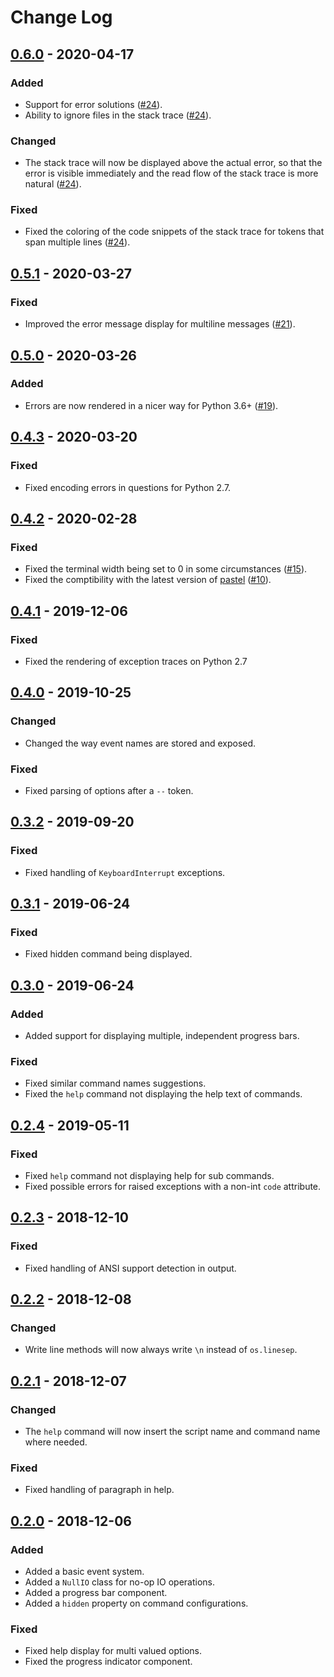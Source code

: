 # Change Log

## [0.6.0] - 2020-04-17

### Added

- Support for error solutions ([#24](https://github.com/sdispater/clikit/pull/24)).
- Ability to ignore files in the stack trace ([#24](https://github.com/sdispater/clikit/pull/24)).

### Changed

- The stack trace will now be displayed above the actual error, so that the error is visible immediately and the read flow of the stack trace is more natural ([#24](https://github.com/sdispater/clikit/pull/24)).

### Fixed

- Fixed the coloring of the code snippets of the stack trace for tokens that span multiple lines ([#24](https://github.com/sdispater/clikit/pull/24)).


## [0.5.1] - 2020-03-27

### Fixed

- Improved the error message display for multiline messages ([#21](https://github.com/sdispater/clikit/pull/21)).


## [0.5.0] - 2020-03-26

### Added

- Errors are now rendered in a nicer way for Python 3.6+ ([#19](https://github.com/sdispater/clikit/pull/19)).


## [0.4.3] - 2020-03-20

### Fixed

- Fixed encoding errors in questions for Python 2.7.


## [0.4.2] - 2020-02-28

### Fixed

- Fixed the terminal width being set to 0 in some circumstances ([#15](https://github.com/sdispater/clikit/pull/15)).
- Fixed the comptibility with the latest version of [pastel](https://github.com/sdispater/pastel) ([#10](https://github.com/sdispater/clikit/pull/10)).


## [0.4.1] - 2019-12-06

### Fixed

- Fixed the rendering of exception traces on Python 2.7


## [0.4.0] - 2019-10-25

### Changed

- Changed the way event names are stored and exposed.


### Fixed

- Fixed parsing of options after a `--` token.


## [0.3.2] - 2019-09-20

### Fixed

- Fixed handling of `KeyboardInterrupt` exceptions.


## [0.3.1] - 2019-06-24

### Fixed

- Fixed hidden command being displayed.


## [0.3.0] - 2019-06-24

### Added

- Added support for displaying multiple, independent progress bars.

### Fixed

- Fixed similar command names suggestions.
- Fixed the `help` command not displaying the help text of commands.


## [0.2.4] - 2019-05-11

### Fixed

- Fixed `help` command not displaying help for sub commands.
- Fixed possible errors for raised exceptions with a non-int `code` attribute.


## [0.2.3] - 2018-12-10

### Fixed

- Fixed handling of ANSI support detection in output.


## [0.2.2] - 2018-12-08

### Changed

- Write line methods will now always write `\n` instead of `os.linesep`.


## [0.2.1] - 2018-12-07

### Changed

- The `help` command will now insert the script name and command name where needed.

### Fixed

- Fixed handling of paragraph in help.


## [0.2.0] - 2018-12-06

### Added

- Added a basic event system.
- Added a `NullIO` class for no-op IO operations.
- Added a progress bar component.
- Added a `hidden` property on command configurations.

### Fixed

- Fixed help display for multi valued options.
- Fixed the progress indicator component.


[Unreleased]: https://github.com/sdispater/tomlkit/compare/0.6.0...master
[0.6.0]: https://github.com/sdispater/tomlkit/releases/tag/0.6.0
[0.5.1]: https://github.com/sdispater/tomlkit/releases/tag/0.5.1
[0.5.0]: https://github.com/sdispater/tomlkit/releases/tag/0.5.0
[0.4.3]: https://github.com/sdispater/tomlkit/releases/tag/0.4.3
[0.4.2]: https://github.com/sdispater/tomlkit/releases/tag/0.4.2
[0.4.1]: https://github.com/sdispater/tomlkit/releases/tag/0.4.1
[0.4.0]: https://github.com/sdispater/tomlkit/releases/tag/0.4.0
[0.3.2]: https://github.com/sdispater/tomlkit/releases/tag/0.3.2
[0.3.1]: https://github.com/sdispater/tomlkit/releases/tag/0.3.1
[0.3.0]: https://github.com/sdispater/tomlkit/releases/tag/0.3.0
[0.2.4]: https://github.com/sdispater/tomlkit/releases/tag/0.2.4
[0.2.3]: https://github.com/sdispater/tomlkit/releases/tag/0.2.3
[0.2.2]: https://github.com/sdispater/tomlkit/releases/tag/0.2.2
[0.2.1]: https://github.com/sdispater/tomlkit/releases/tag/0.2.1
[0.2.0]: https://github.com/sdispater/tomlkit/releases/tag/0.2.0
[0.1.0]: https://github.com/sdispater/tomlkit/releases/tag/0.1.0
